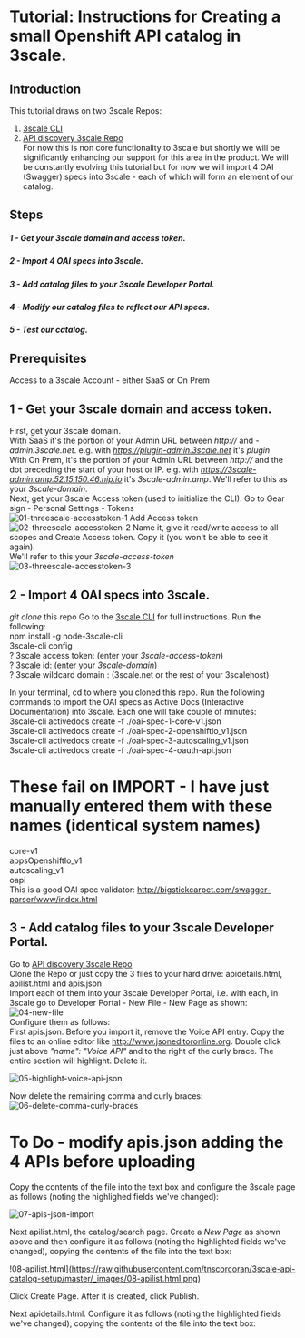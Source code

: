# Tutorial: Instructions for Creating a small Openshift API  catalog in 3scale. 

## Introduction
This tutorial draws on two 3scale Repos: 
1) [3scale CLI](https://github.com/3scale/3scale-cli)  
2) [API discovery 3scale Repo](https://github.com/3scale/3scale-discover-APIs)  
For now this is non core functionality to 3scale but shortly we will be significantly enhancing our support for this area in the product. 
We will be constantly evolving this tutorial but for now we will import 4 OAI (Swagger) specs into 3scale - each of which will form an element of our catalog.  

## Steps
##### 1 - Get your 3scale domain and access token.
##### 2 - Import 4 OAI specs into 3scale.
##### 3 - Add catalog files to your 3scale Developer Portal.
##### 4 - Modify our catalog files to reflect our API specs.
##### 5 - Test our catalog.  

## Prerequisites
Access to a 3scale Account - either SaaS or On Prem  

## 1 - Get your 3scale domain and access token.
First, get your 3scale domain.  
With SaaS it's the portion of your Admin URL between *http://* and *-admin.3scale.net*. e.g. with *https://plugin-admin.3scale.net* it's *plugin*  
With On Prem, it's the portion of your Admin URL between *http://* and the dot preceding the start of your host or IP. e.g. with *https://3scale-admin.amp.52.15.150.46.nip.io* it's *3scale-admin.amp*. We'll refer to this as your *3scale-domain*.  
Next, get your 3scale Access token (used to initialize the CLI). Go to Gear sign - Personal Settings - Tokens  
![01-threescale-accesstoken-1](https://raw.githubusercontent.com/tnscorcoran/3scale-api-catalog-setup/master/_images/01-threescale-accesstoken-1.png)
Add Access token  
![02-threescale-accesstoken-2](https://raw.githubusercontent.com/tnscorcoran/3scale-api-catalog-setup/master/_images/02-threescale-accesstoken-2.png)
Name it, give it read/write access to all scopes and Create Access token. Copy it (you won't be able to see it again).  
We'll refer to this your *3scale-access-token*   
![03-threescale-accesstoken-3](https://raw.githubusercontent.com/tnscorcoran/3scale-api-catalog-setup/master/_images/03-threescale-accesstoken-3.png)  
  
  
## 2 - Import 4 OAI specs into 3scale.
*git clone* this repo
Go to the [3scale CLI](https://github.com/3scale/3scale-cli) for full instructions. Run the following:  
npm install -g node-3scale-cli  
3scale-cli config  
? 3scale access token: (enter your *3scale-access-token*)   
? 3scale id:  (enter your *3scale-domain*)   
? 3scale wildcard domain : (3scale.net or the rest of your 3scalehost)  
  
In your terminal, cd to where you cloned this repo. Run the following commands to import the OAI specs as Active Docs (Interactive Documentation) into 3scale. Each one will take couple of minutes:  
3scale-cli activedocs create -f ./oai-spec-1-core-v1.json  
3scale-cli activedocs create -f ./oai-spec-2-openshiftIo_v1.json  
3scale-cli activedocs create -f ./oai-spec-3-autoscaling_v1.json  
3scale-cli activedocs create -f ./oai-spec-4-oauth-api.json  
# These fail on IMPORT - I have just manually entered them with these names (identical system names)
core-v1  
appsOpenshiftIo_v1  
autoscaling_v1  
oapi  
This is a good OAI spec validator: http://bigstickcarpet.com/swagger-parser/www/index.html
  
  
## 3 - Add catalog files to your 3scale Developer Portal.
Go to [API discovery 3scale Repo](https://github.com/3scale/3scale-discover-APIs)  
Clone the Repo or just copy the 3 files to your hard drive: apidetails.html, apilist.html and apis.json  
Import each of them into your 3scale Developer Portal, i.e. with each, in 3scale go to Developer Portal - New File - New Page as shown:  
![04-new-file](https://raw.githubusercontent.com/tnscorcoran/3scale-api-catalog-setup/master/_images/04-dev-portal-new-page.png)  
Configure them as follows:  
First apis.json. Before you import it, remove the Voice API entry. Copy the files to an online editor like http://www.jsoneditoronline.org. Double click just above *"name": "Voice API"* and to the right of the curly brace. The entire section will highlight. Delete it. 
  
![05-highlight-voice-api-json](https://raw.githubusercontent.com/tnscorcoran/3scale-api-catalog-setup/master/_images/05-highlight-voice-api-json.png)    
  
Now delete the remaining comma and curly braces:  
![06-delete-comma-curly-braces](https://raw.githubusercontent.com/tnscorcoran/3scale-api-catalog-setup/master/_images/06-delete-comma-curly-braces.png)    
  
# To Do - modify apis.json adding the 4 APIs before uploading    
  
    
Copy the contents of the file into the text box and configure the 3scale page as follows (noting the highlighed fields we've changed):  
  
![07-apis-json-import](https://raw.githubusercontent.com/tnscorcoran/3scale-api-catalog-setup/master/_images/07-apis-json-import.png)  
  
    
Next apilist.html, the catalog/search page. Create a *New Page* as shown above and then configure it as follows (noting the highlighted fields we've changed), copying the contents of the file into the text box:
  
!08-apilist.html](https://raw.githubusercontent.com/tnscorcoran/3scale-api-catalog-setup/master/_images/08-apilist.html.png)  
  
Click Create Page. After it is created, click Publish.  
  
  
Next apidetails.html. Configure it as follows (noting the highlighted fields we've changed), copying the contents of the file into the text box:
    
  
